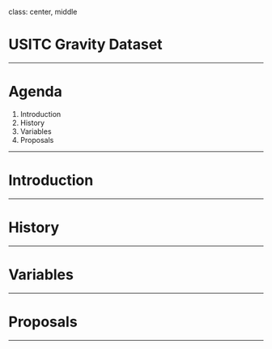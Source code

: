 class: center, middle

# USITC Gravity Dataset
---
# Agenda

1. Introduction
2. History
3. Variables
4. Proposals

---
# Introduction
---
# History
---
# Variables
---
# Proposals
---
